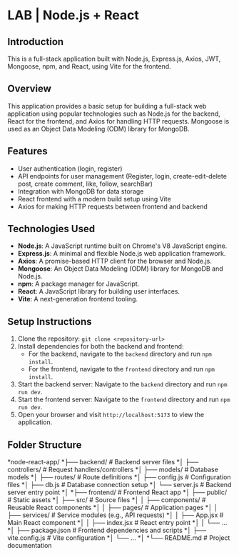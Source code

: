 # LAB | Node.js + React 

## Introduction

This is a full-stack application built with Node.js, Express.js, Axios, JWT, Mongoose, npm, and React, using Vite for the frontend.

## Overview

This application provides a basic setup for building a full-stack web application using popular technologies such as Node.js for the backend, React for the frontend, and Axios for handling HTTP requests. Mongoose is used as an Object Data Modeling (ODM) library for MongoDB.

## Features

- User authentication (login, register)
- API endpoints for user management (Register, login, create-edit-delete post, create comment, like, follow, searchBar)
- Integration with MongoDB for data storage
- React frontend with a modern build setup using Vite
- Axios for making HTTP requests between frontend and backend

## Technologies Used

- **Node.js**: A JavaScript runtime built on Chrome's V8 JavaScript engine.
- **Express.js**: A minimal and flexible Node.js web application framework.
- **Axios**: A promise-based HTTP client for the browser and Node.js.
- **Mongoose**: An Object Data Modeling (ODM) library for MongoDB and Node.js.
- **npm**: A package manager for JavaScript.
- **React**: A JavaScript library for building user interfaces.
- **Vite**: A next-generation frontend tooling.

## Setup Instructions

1. Clone the repository: `git clone <repository-url>`
2. Install dependencies for both the backend and frontend:
   - For the backend, navigate to the `backend` directory and run `npm install`.
   - For the frontend, navigate to the `frontend` directory and run `npm install`.
3. Start the backend server: Navigate to the `backend` directory and run `npm run dev`.
4. Start the frontend server: Navigate to the `frontend` directory and run `npm run dev`.
5. Open your browser and visit `http://localhost:5173` to view the application.

## Folder Structure

*node-react-app/
*├── backend/                   # Backend server files
*│   ├── controllers/           # Request handlers/controllers
*│   ├── models/                # Database models
*│   ├── routes/                # Route definitions
*│   ├── config.js              # Configuration files
*│   ├── db.js                  # Database connection setup
*│   └── server.js              # Backend server entry point
*│
*├── frontend/                  # Frontend React app
*│   ├── public/                # Static assets
*│   ├── src/                   # Source files
*│   │   ├── components/        # Reusable React components
*│   │   ├── pages/             # Application pages
*│   │   ├── services/          # Service modules (e.g., API requests)
*│   │   ├── App.jsx            # Main React component
*│   │   ├── index.jsx          # React entry point
*│   │   └── ...
*│   ├── package.json           # Frontend dependencies and scripts
*│   ├── vite.config.js         # Vite configuration
*│   └── ...
*│
*└── README.md                  # Project documentation
